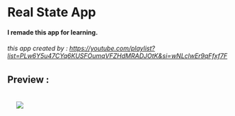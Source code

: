 # Real State App

#### I remade this app for learning.

###### this app created by : https://youtube.com/playlist?list=PLw6Y5u47CYq6KUSFOumqVFZHdMRADJOtK&si=wNLclwEr9qFfxf7F

## Preview :

<div style="display: flex; gap: 20px;">
  <img src="https://github.com/user-attachments/assets/ccf34fdc-2a03-4c2b-9b98-d980a3b6a058" style="padding: 20px;" />
</div>
